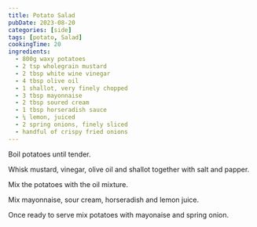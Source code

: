 ```yaml
---
title: Potato Salad
pubDate: 2023-08-20
categories: [side]
tags: [potato, Salad]
cookingTime: 20
ingredients:
  - 800g waxy potatoes
  - 2 tsp wholegrain mustard
  - 2 tbsp white wine vinegar
  - 4 tbsp olive oil
  - 1 shallot, very finely chopped
  - 3 tbsp mayonnaise
  - 2 tbsp soured cream
  - 1 tbsp horseradish sauce
  - ¼ lemon, juiced
  - 2 spring onions, finely sliced
  - handful of crispy fried onions
---
```


Boil potatoes until tender.

Whisk mustard, vinegar, olive oil and shallot together with salt and papper.

Mix the potatoes with the oil mixture.

Mix mayonnaise, sour cream, horseradish and lemon juice.

Once ready to serve mix potatoes with mayonaise and spring onion.
